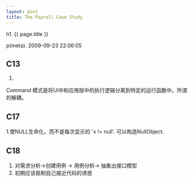 ```yaml
---
layout: post
title: The Payroll Case Study
---
```


h1. {{ page.title }} 

p(meta). 2009-09-23 22:06:05

C13
---------------------------------------------------
1.
Command 模式是将UI中和应用层中的执行逻辑分离到特定的运行函数中。所谓的解耦。

C17
---------------------------------------------------
1.使NULL生命化，而不是每次显示的 'x != null'. 可以构造NullObject.

C18
---------------------------------------------------
1. 对需求分析-&gt;创建用例 -&gt; 用例分析-&gt; 抽象出接口模型
2. 初期应该抵制自己接近代码的诱惑